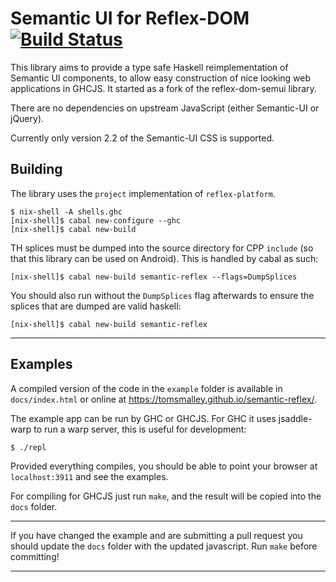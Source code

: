 # Semantic UI for Reflex-DOM [![Build Status](https://travis-ci.com/tomsmalley/semantic-reflex.svg?branch=master)](https://travis-ci.com/tomsmalley/semantic-reflex)

This library aims to provide a type safe Haskell reimplementation of Semantic UI components, to allow easy construction of nice looking web applications in GHCJS. It started as a fork of the reflex-dom-semui library.

There are no dependencies on upstream JavaScript (either Semantic-UI or jQuery).

Currently only version 2.2 of the Semantic-UI CSS is supported.

## Building

The library uses the `project` implementation of `reflex-platform`.

    $ nix-shell -A shells.ghc
    [nix-shell]$ cabal new-configure --ghc
    [nix-shell]$ cabal new-build

TH splices must be dumped into the source directory for CPP `include` (so
that this library can be used on Android). This is handled by cabal as such:

    [nix-shell]$ cabal new-build semantic-reflex --flags=DumpSplices

You should also run without the `DumpSplices` flag afterwards to ensure the
splices that are dumped are valid haskell:

    [nix-shell]$ cabal new-build semantic-reflex

---

## Examples

A compiled version of the code in the `example` folder is available in `docs/index.html` or online at https://tomsmalley.github.io/semantic-reflex/.

The example app can be run by GHC or GHCJS. For GHC it uses jsaddle-warp to run
a warp server, this is useful for development:

    $ ./repl

Provided everything compiles, you should be able to point your browser at `localhost:3911` and see the examples.

For compiling for GHCJS just run `make`, and the result will be copied into the
`docs` folder.

---

If you have changed the example and are submitting a pull request you should
update the `docs` folder with the updated javascript. Run `make` before
committing!

---
